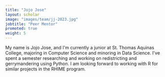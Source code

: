 ```yaml
---
title: "Jojo Jose"
layout: scholar
image: "images/team/jj-2023.jpg"
jobtitle: "Peer Mentor"
promoted: true
weight: 5
---
```


My name is Jojo Jose, and I'm currently a junior at St. Thomas Aquinas College, majoring in Computer Science and minoring in Data Science. I've spent a semester researching and working on redistricting and gerrymandering using Python. I am looking forward to working with R for similar projects in the RHIME program.
